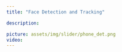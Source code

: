 ```yaml
---
title: "Face Detection and Tracking"

description: 

picture: assets/img/slider/phone_det.png
video: 
---
```

